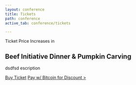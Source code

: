 ```yaml
---
layout: conference
title: Tickets
path: conference
active_tab: conference/tickets

---
```


<div class="highlight-section">
	<div class="ticket-price-increase">
	    <span id="ticket-price-increase-hdr">Ticket Price Increases in</span>
	    <div id="countdown-ticker"></div>
	</div>
</div>


<article>
	<img src="" />
	<h2>Beef Initiative Dinner & Pumpkin Carving</h2>
	<p>dsdfsd escription</p>
	<a href="#" class="orange-pill-btn">Buy Ticket</a>
	<a href="#">Pay w/ Bitcoin for Discount ></a>
</article>